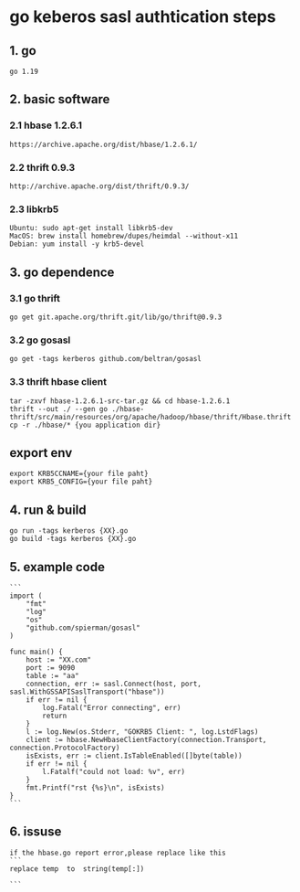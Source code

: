 # go keberos sasl authtication steps
## 1. go
    go 1.19
## 2. basic software
### 2.1 hbase 1.2.6.1
    https://archive.apache.org/dist/hbase/1.2.6.1/
### 2.2 thrift 0.9.3
    http://archive.apache.org/dist/thrift/0.9.3/
### 2.3 libkrb5
    Ubuntu: sudo apt-get install libkrb5-dev
    MacOS: brew install homebrew/dupes/heimdal --without-x11
    Debian: yum install -y krb5-devel 
## 3. go dependence
### 3.1 go thrift
    go get git.apache.org/thrift.git/lib/go/thrift@0.9.3
### 3.2 go gosasl
    go get -tags kerberos github.com/beltran/gosasl
### 3.3 thrift hbase client
    tar -zxvf hbase-1.2.6.1-src-tar.gz && cd hbase-1.2.6.1
    thrift --out ./ --gen go ./hbase-thrift/src/main/resources/org/apache/hadoop/hbase/thrift/Hbase.thrift
    cp -r ./hbase/* {you application dir}
## export env
    export KRB5CCNAME={your file paht}
    export KRB5_CONFIG={your file paht}
## 4. run & build
    go run -tags kerberos {XX}.go
    go build -tags kerberos {XX}.go
## 5. example code
    ```
    import (
        "fmt"
        "log"
        "os"
        "github.com/spierman/gosasl"
    )

    func main() {
        host := "XX.com"
        port := 9090
        table := "aa"
        connection, err := sasl.Connect(host, port, sasl.WithGSSAPISaslTransport("hbase"))
        if err != nil {
            log.Fatal("Error connecting", err)
            return
        }
        l := log.New(os.Stderr, "GOKRB5 Client: ", log.LstdFlags)
        client := hbase.NewHbaseClientFactory(connection.Transport, connection.ProtocolFactory)
        isExists, err := client.IsTableEnabled([]byte(table))
        if err != nil {
            l.Fatalf("could not load: %v", err)
        }
        fmt.Printf("rst {%s}\n", isExists)
    }
    ```
## 6. issuse
    if the hbase.go report error,please replace like this
    ```
    replace temp  to  string(temp[:])
    
    ```
